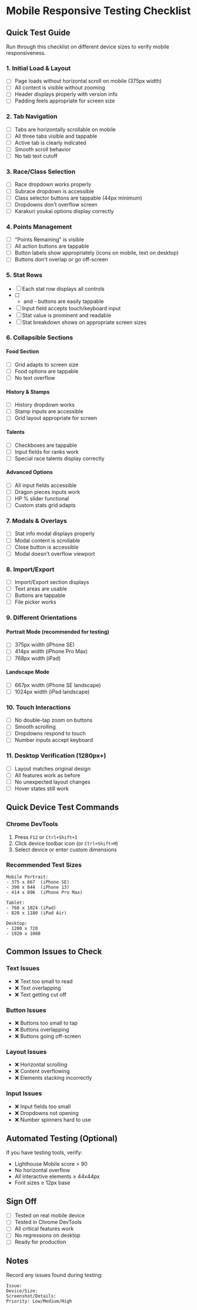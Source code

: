# Mobile Responsive Testing Checklist

## Quick Test Guide
Run through this checklist on different device sizes to verify mobile responsiveness.

### 1. Initial Load & Layout
- [ ] Page loads without horizontal scroll on mobile (375px width)
- [ ] All content is visible without zooming
- [ ] Header displays properly with version info
- [ ] Padding feels appropriate for screen size

### 2. Tab Navigation
- [ ] Tabs are horizontally scrollable on mobile
- [ ] All three tabs visible and tappable
- [ ] Active tab is clearly indicated
- [ ] Smooth scroll behavior
- [ ] No tab text cutoff

### 3. Race/Class Selection
- [ ] Race dropdown works properly
- [ ] Subrace dropdown is accessible
- [ ] Class selector buttons are tappable (44px minimum)
- [ ] Dropdowns don't overflow screen
- [ ] Karakuri youkai options display correctly

### 4. Points Management
- [ ] "Points Remaining" is visible
- [ ] All action buttons are tappable
- [ ] Button labels show appropriately (icons on mobile, text on desktop)
- [ ] Buttons don't overlap or go off-screen

### 5. Stat Rows
- [ ] Each stat row displays all controls
- [ ] + and - buttons are easily tappable
- [ ] Input field accepts touch/keyboard input
- [ ] Stat value is prominent and readable
- [ ] Stat breakdown shows on appropriate screen sizes

### 6. Collapsible Sections

#### Food Section
- [ ] Grid adapts to screen size
- [ ] Food options are tappable
- [ ] No text overflow

#### History & Stamps
- [ ] History dropdown works
- [ ] Stamp inputs are accessible
- [ ] Grid layout appropriate for screen

#### Talents
- [ ] Checkboxes are tappable
- [ ] Input fields for ranks work
- [ ] Special race talents display correctly

#### Advanced Options
- [ ] All input fields accessible
- [ ] Dragon pieces inputs work
- [ ] HP % slider functional
- [ ] Custom stats grid adapts

### 7. Modals & Overlays
- [ ] Stat info modal displays properly
- [ ] Modal content is scrollable
- [ ] Close button is accessible
- [ ] Modal doesn't overflow viewport

### 8. Import/Export
- [ ] Import/Export section displays
- [ ] Text areas are usable
- [ ] Buttons are tappable
- [ ] File picker works

### 9. Different Orientations

#### Portrait Mode (recommended for testing)
- [ ] 375px width (iPhone SE)
- [ ] 414px width (iPhone Pro Max)
- [ ] 768px width (iPad)

#### Landscape Mode
- [ ] 667px width (iPhone SE landscape)
- [ ] 1024px width (iPad landscape)

### 10. Touch Interactions
- [ ] No double-tap zoom on buttons
- [ ] Smooth scrolling
- [ ] Dropdowns respond to touch
- [ ] Number inputs accept keyboard

### 11. Desktop Verification (1280px+)
- [ ] Layout matches original design
- [ ] All features work as before
- [ ] No unexpected layout changes
- [ ] Hover states still work

## Quick Device Test Commands

### Chrome DevTools
1. Press `F12` or `Ctrl+Shift+I`
2. Click device toolbar icon (or `Ctrl+Shift+M`)
3. Select device or enter custom dimensions

### Recommended Test Sizes
```
Mobile Portrait:
- 375 x 667  (iPhone SE)
- 390 x 844  (iPhone 13)
- 414 x 896  (iPhone Pro Max)

Tablet:
- 768 x 1024 (iPad)
- 820 x 1180 (iPad Air)

Desktop:
- 1280 x 720
- 1920 x 1080
```

## Common Issues to Check

### Text Issues
- ❌ Text too small to read
- ❌ Text overlapping
- ❌ Text getting cut off

### Button Issues  
- ❌ Buttons too small to tap
- ❌ Buttons overlapping
- ❌ Buttons going off-screen

### Layout Issues
- ❌ Horizontal scrolling
- ❌ Content overflowing
- ❌ Elements stacking incorrectly

### Input Issues
- ❌ Input fields too small
- ❌ Dropdowns not opening
- ❌ Number spinners hard to use

## Automated Testing (Optional)
If you have testing tools, verify:
- Lighthouse Mobile score > 90
- No horizontal overflow
- All interactive elements ≥ 44x44px
- Font sizes ≥ 12px base

## Sign Off
- [ ] Tested on real mobile device
- [ ] Tested in Chrome DevTools
- [ ] All critical features work
- [ ] No regressions on desktop
- [ ] Ready for production

## Notes
Record any issues found during testing:
```
Issue: 
Device/Size: 
Screenshot/Details: 
Priority: Low/Medium/High
```
